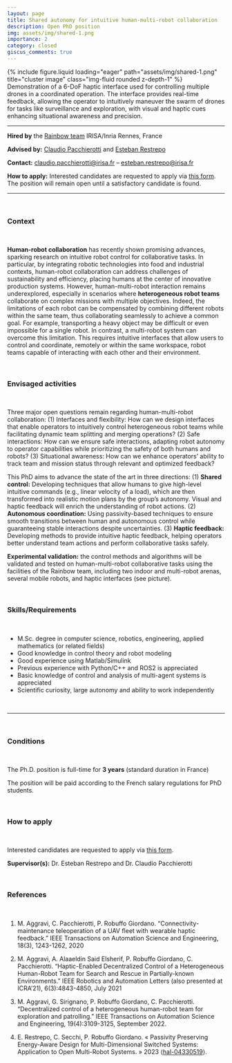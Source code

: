 ```yaml
---
layout: page
title: Shared autonomy for intuitive human-multi-robot collaboration
description: Open PhD position
img: assets/img/shared-1.png
importance: 2
category: closed
giscus_comments: true
---
```


<div class="row">
    <div class="col-sm mt-3 mt-md-0">
        {% include figure.liquid loading="eager" path="assets/img/shared-1.png" title="cluster image" class="img-fluid rounded z-depth-1" %}
    </div>
</div>
<div class="caption">
    Demonstration of a 6-DoF haptic interface used for controlling multiple drones in a coordinated operation. The interface provides real-time feedback, allowing the operator to intuitively maneuver the swarm of drones for tasks like surveillance and exploration, with visual and haptic cues enhancing situational awareness and precision.
</div>

<hr>

**Hired by** the [Rainbow team](https://team.inria.fr/rainbow/) IRISA/Inria Rennes, France

**Advised by:** [Claudio Pacchierotti](https://team.inria.fr/rainbow/fr/team/claudio-pacchierotti/) and [Esteban Restrepo](https://erestrep.github.io/)

**Contact:** [claudio.pacchierotti@irisa.fr](mailto:claudio.pacchierotti@irisa.fr) – [esteban.restrepo@irisa.fr](mailto:esteban.restrepo@irisa.fr)

**How to apply:**  Interested candidates are requested to apply via [this form](https://team.inria.fr/rainbow/appl-form-phd-shared-aut-hmr/). The position will remain open until a satisfactory candidate is found.

<hr>

<br>
<h3 class="subsection-title">Context</h3>
<br>

**Human-robot collaboration** has recently shown promising advances, sparking research on intuitive robot control for collaborative tasks. In particular, by integrating robotic technologies into food and industrial contexts, human-robot collaboration can address challenges of sustainability and efficiency, placing humans at the center of innovative production systems. However, human-multi-robot interaction remains underexplored, especially in scenarios where **heterogeneous robot teams** collaborate on complex missions with multiple objectives. Indeed, the limitations of each robot can be compensated by combining different robots within the same team, thus collaborating seamlessly to achieve a common goal. For example, transporting a heavy object may be difficult or even impossible for a single robot. In contrast, a multi-robot system can overcome this limitation. This requires intuitive interfaces that allow users to control and coordinate, remotely or within the same workspace, robot teams capable of interacting with each other and their environment.

<br>
<h3 class="subsection-title">Envisaged activities</h3>
<br>

Three major open questions remain regarding human-multi-robot collaboration: (1) Interfaces and flexibility: How can we design interfaces that enable operators to intuitively control heterogeneous robot teams while facilitating dynamic team splitting and merging operations? (2) Safe interactions: How can we ensure safe interactions, adapting robot autonomy to operator capabilities while prioritizing the safety of both humans and robots? (3) Situational awareness: How can we enhance operators’ ability to track team and mission status through relevant and optimized feedback?

This PhD aims to advance the state of the art in three directions: (1) **Shared control:** Developing techniques that allow humans to give high-level intuitive commands (e.g., linear velocity of a load), which are then transformed into realistic motion plans by the group’s autonomy. Visual and haptic feedback will enrich the understanding of robot actions. (2) **Autonomous coordination:** Using passivity-based techniques to ensure smooth transitions between human and autonomous control while guaranteeing stable interactions despite uncertainties. (3) **Haptic feedback:** Developing methods to provide intuitive haptic feedback, helping operators better understand team actions and perform collaborative tasks safely.

**Experimental validation:** the control methods and algorithms will be validated and tested on human-multi-robot collaborative tasks using the facilities of the Rainbow team, including two indoor and multi-robot arenas, several mobile robots, and haptic interfaces (see picture).

<br>
<h3 class="subsection-title">Skills/Requirements</h3>
<br>

* M.Sc. degree in computer science, robotics, engineering, applied mathematics (or related fields)
* Good knowledge in control theory and robot modeling
* Good experience using Matlab/Simulink
* Previous experience with Python/C++ and ROS2 is appreciated
* Basic knowledge of control and analysis of multi-agent systems is appreciated
* Scientific curiosity, large autonomy and ability to work independently

<br>
<hr>
<br>

<h3 class="subsection-title">Conditions</h3>
<br>

The Ph.D. position is full-time for **3 years** (standard duration in France)

The position will be paid according to the French salary regulations for PhD students.

<br>
<h3 class="subsection-title">How to apply</h3>
<br>

Interested candidates are requested to apply via [this form](https://team.inria.fr/rainbow/appl-form-phd-shared-aut-hmr/).

**Supervisor(s):** Dr. Esteban Restrepo and Dr. Claudio Pacchierotti

<br>
<h3 class="subsection-title">References</h3>
<br>

1. M. Aggravi, C. Pacchierotti, P. Robuffo Giordano. “Connectivity-maintenance teleoperation of a UAV fleet with wearable haptic feedback.” IEEE Transactions on Automation Science and Engineering, 18(3), 1243-1262, 2020

1. M. Aggravi, A. Alaaeldin Said Elsherif, P. Robuffo Giordano, C. Pacchierotti. “Haptic-Enabled Decentralized Control of a Heterogeneous Human-Robot Team for Search and Rescue in Partially-known Environments.” IEEE Robotics and Automation Letters (also presented at ICRA’21), 6(3):4843-4850, July 2021

1. M. Aggravi, G. Sirignano, P. Robuffo Giordano, C. Pacchierotti. “Decentralized control of a heterogeneous human-robot team for exploration and patrolling.” IEEE Transactions on Automation Science and Engineering, 19(4):3109-3125, September 2022.

1. E. Restrepo, C. Secchi, P. Robuffo Giordano. « Passivity Preserving Energy-Aware Design for Multi-Dimensional Switched Systems: Application to Open Multi-Robot Systems. » 2023 ⟨[hal-04330519](https://hal.science/hal-04330519v1)⟩.
